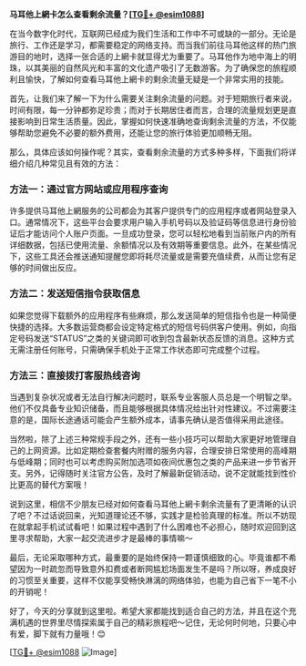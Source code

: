**马耳他上網卡怎么查看剩余流量？[[TG💪+ @esim1088](https://t.me/s/esim1088)]**

在当今数字化时代，互联网已经成为我们生活和工作中不可或缺的一部分。无论是旅行、工作还是学习，都需要稳定的网络支持。而当我们前往马耳他这样的热门旅游目的地时，选择一张合适的上網卡就显得尤为重要了。马耳他作为地中海上的明珠，以其美丽的自然风光和丰富的文化遗产吸引了无数游客。为了确保您的旅程顺利且愉快，了解如何查看马耳他上網卡的剩余流量无疑是一个非常实用的技能。

首先，让我们来了解一下为什么需要关注剩余流量的问题。对于短期旅行者来说，时间有限，每一分钟都弥足珍贵；而对于长期居住者而言，合理的流量规划更是直接影响到日常生活质量。因此，掌握如何快速准确地查询剩余流量的方法，不仅能够帮助您避免不必要的额外费用，还能让您的旅行体验更加顺畅无阻。

那么，具体应该如何操作呢？其实，查看剩余流量的方式多种多样，下面我们将详细介绍几种常见且有效的方法：

### 方法一：通过官方网站或应用程序查询

许多提供马耳他上網服务的公司都会为其客户提供专门的应用程序或者网站登录入口。通常情况下，这些平台会要求用户输入手机号码以及验证码等信息进行身份验证后才能访问个人账户页面。一旦成功登录，您可以轻松地看到当前账户内的所有详细数据，包括已使用流量、余额情况以及有效期等重要信息。此外，在某些情况下，这些工具还会推送通知提醒您即将耗尽流量或是需要充值续费，从而让您有足够的时间做出反应。

### 方法二：发送短信指令获取信息

如果您觉得下载额外的应用程序有些麻烦，那么发送简单的短信指令也是一种简便快捷的选择。大多数运营商都会设定特定格式的短信号码供客户使用。例如，向指定号码发送“STATUS”之类的关键词即可收到包含最新状态反馈的消息。这种方式无需注册任何账号，只需确保手机处于正常工作状态即可完成整个过程。

### 方法三：直接拨打客服热线咨询

当遇到复杂状况或者无法自行解决问题时，联系专业客服人员总是一个明智之举。他们不仅具备专业知识储备，而且能够根据具体情况给出针对性建议。不过需要注意的是，国际长途通话可能会产生额外成本，请事先确认是否值得采用此途径。

当然啦，除了上述三种常规手段之外，还有一些小技巧可以帮助大家更好地管理自己的上网资源。比如定期检查套餐内附赠的服务内容，合理安排日常使用的高峰期与低峰期；同时也可以考虑购买附加选项如夜间优惠包之类的产品来进一步节省开支。另外，记得随时关注官方公告，及时了解最新促销活动，说不定就能找到性价比更高的替代方案哦！

说到这里，相信不少朋友已经对如何查看马耳他上網卡剩余流量有了更清晰的认识了吧？不过话说回来，光知道理论还不够，实践才是检验真理的标准。所以不妨现在就拿起手机试试看吧！如果过程中遇到了什么困难也不必担心，随时欢迎回到这里寻求帮助，大家一起交流进步才是最棒的事情嘛～

最后，无论采取哪种方式，最重要的是始终保持一颗谨慎细致的心。毕竟谁都不希望因为一时疏忽而导致意外扣费或者断网尴尬场面发生不是吗？所以呀，养成良好的习惯至关重要，这样不仅能享受畅快淋漓的网络体验，也能为自己省下一笔不小的开销呢！

好了，今天的分享就到这里啦。希望大家都能找到适合自己的方法，并且在这个充满机遇的世界里尽情探索属于自己的精彩旅程吧～记住，无论何时何地，只要心中有爱，脚下就有力量哦！😊

[[TG💪+ @esim1088](https://t.me/s/esim1088) ![Image](https://i.postimg.cc/4NQfJmqS/Snipaste-2025-05-13-00-14-12.png)]